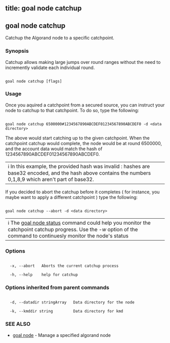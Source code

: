 title: goal node catchup
---
## goal node catchup



Catchup the Algorand node to a specific catchpoint.



### Synopsis



Catchup allows making large jumps over round ranges without the need to incremently validate each individual round.



```

goal node catchup [flags]

```


### Usage

Once you aquired a catchpoint from a secured source, you can instruct your node to catchup to that catchpoint. To do so, type the following:

```

goal node catchup 6500000#1234567890ABCDEF01234567890ABCDEF0 -d <data directory>

```

The above would start catching up to the given catchpoint. When the catchpoint catchup would complete, the node would be at round 6500000, and the account data would match the hash of 1234567890ABCDEF01234567890ABCDEF0.

|   |
|---|
| :information_source: In this example, the provided hash was invalid : hashes are base32 encoded, and the hash above contains the numbers 0,1,8,9 which aren't part of base32. |

If you decided to abort the catchup before it completes ( for instance, you maybe want to apply a different catchpoint ) type the following:


```

goal node catchup --abort -d <data directory>

```

|   |
|---|
| :information_source: The [goal node status](../../node/status/) command could help you monitor the catchpoint catchup progress. Use the *-w* option of the command to continuesly monitor the node's status |


### Options



```

  -x, --abort   Aborts the current catchup process

  -h, --help    help for catchup

```



### Options inherited from parent commands



```

  -d, --datadir stringArray   Data directory for the node

  -k, --kmddir string         Data directory for kmd

```



### SEE ALSO



* [goal node](../../node/node/)	 - Manage a specified algorand node



